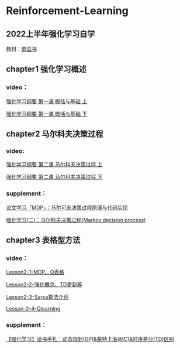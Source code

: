 # Reinforcement-Learning
## 2022上半年强化学习自学

教材：[蘑菇书](https://github.com/datawhalechina/easy-rl)

## chapter1 强化学习概述

  ### video：
  
  [强化学习纲要 第一课 概括与基础 上](https://www.bilibili.com/video/BV1LE411G7Xj?spm_id_from=333.999.0.0)
  
  [强化学习纲要 第一课 概括与基础 下](https://www.bilibili.com/video/BV1g7411Z7SJ?spm_id_from=333.999.0.0)

## chapter2 马尔科夫决策过程

  ### video:
  
  [强化学习纲要 第二课 马尔科夫决策过程 上](https://www.bilibili.com/video/BV1g7411m7Ms?spm_id_from=333.999.0.0)
  
  [强化学习纲要 第二课 马尔科夫决策过程 下](https://www.bilibili.com/video/BV1u7411m7rh?spm_id_from=333.999.0.0)
  
  ### supplement：
  
  [论文学习「MDP」：马尔可夫决策过程原理与代码实现](https://blog.csdn.net/qq_41297934/article/details/105104684)
  
  [强化学习(二)：马尔科夫决策过程(Markov decision process)](https://blog.csdn.net/liweibin1994/article/details/79079884?spm=1001.2101.3001.6661.1&utm_medium=distribute.pc_relevant_t0.none-task-blog-2%7Edefault%7ECTRLIST%7ETopBlog-1.topblog&depth_1-utm_source=distribute.pc_relevant_t0.none-task-blog-2%7Edefault%7ECTRLIST%7ETopBlog-1.topblog&utm_relevant_index=1)
  
## chapter3 表格型方法

  ### video：
  [Lesson2-1-MDP、Q表格](https://aistudio.baidu.com/aistudio/education/lessonvideo/2644002)
  
  [Lesson2-2-强化概念、TD更新等](https://aistudio.baidu.com/aistudio/education/lessonvideo/413825)
  
  [Lesson2-3-Sarsa算法介绍](https://aistudio.baidu.com/aistudio/education/lessonvideo/413834)
  
  [Lesson-2-4-Qlearning](https://aistudio.baidu.com/aistudio/education/lessonvideo/413844)
  
  ### supplement：
  
  [【强化学习】读书手札：动态规划(DP)&蒙特卡洛(MC)&时序差分(TD)区别](https://zstar.blog.csdn.net/article/details/122795253?spm=1001.2101.3001.6661.1&utm_medium=distribute.pc_relevant_t0.none-task-blog-2%7Edefault%7ECTRLIST%7Edefault-1.pc_relevant_aa&depth_1-utm_source=distribute.pc_relevant_t0.none-task-blog-2%7Edefault%7ECTRLIST%7Edefault-1.pc_relevant_aa&utm_relevant_index=1
  )
  

